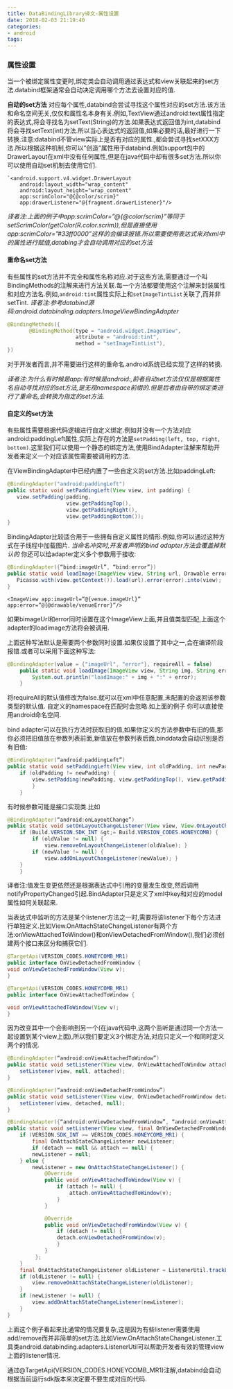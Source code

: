 ```yaml
---
title: DataBindingLibrary译文-属性设置
date: 2018-02-03 21:19:40
categories:
- android
tags:
---
```

### 属性设置
当一个被绑定属性变更时,绑定类会自动调用通过表达式和view关联起来的set方法.databind框架通常会自动决定调用哪个方法去设置对应的值.

**自动的set方法**
对应每个属性,databind会尝试寻找这个属性对应的set方法.该方法和命名空间无关,仅仅和属性名本身有关.例如,TextView通过android:text属性指定的表达式,将会寻找名为setText(String)的方法.如果表达式返回值为int,databind将会寻找setText(int)方法.所以当心表达式的返回值,如果必要的话,最好进行一下转换.注意:databind不管view实际上是否有对应的属性.,都会尝试寻找setXXX方法.所以根据这种机制,你可以”创造”属性用于databind.例如support包中的DrawerLayout在xml中没有任何属性,但是在java代码中却有很多set方法.所以你可以使用自动set机制去使用它们.

```
`<android.support.v4.widget.DrawerLayout
    android:layout_width="wrap_content"
    android:layout_height="wrap_content"
    app:scrimColor="@{@color/scrim}"
    app:drawerListener="@{fragment.drawerListener}"/>
```

_译者注:上面的例子中app:scrimColor=”@{@color/scrim}”等同于setScrimColor(getColor(R.color.scrim)),但是直接使用app:scrimColor=”#33ff0000”这样的会编译报错.所以需要使用表达式来对xml中的属性进行赋值,databing才会自动调用对应的set方法_

#### 重命名set方法

有些属性的set方法并不完全和属性名称对应.对于这些方法,需要通过一个叫BindingMethods的注解来进行方法关联.每一个方法都要使用这个注解来封装属性和对应方法名.例如,`android:tint`属性实际上和`setImageTintList`关联了,而并非setTint.
_译者注:参考databind源码:android.databinding.adapters.ImageViewBindingAdapter_

```java
@BindingMethods({
       @BindingMethod(type = "android.widget.ImageView",
                      attribute = "android:tint",
                      method = "setImageTintList"),
})
```

对于开发者而言,并不需要进行这样的重命名.android系统已经实现了这样的转换.

_译者注:为什么有时候是app:有时候是android:,前者自动set方法仅仅是根据属性名自动寻找对应的set方法,是无视namespace前缀的.但是后者由自带的绑定类进行了重命名,会转换为指定的set方法._

#### 自定义的set方法

有些属性需要根据代码逻辑进行自定义绑定.例如并没有一个方法对应android:paddingLeft属性,实际上存在的方法是`setPadding(left, top, right, bottom)`.这里我们可以使用一个静态的绑定方法,使用BindAdapter注解来帮助开发者来定义一个对应该属性需要被调用的方法.

在ViewBindingAdapter中已经内置了一些自定义的set方法.比如paddingLeft:

```java
@BindingAdapter("android:paddingLeft")
public static void setPaddingLeft(View view, int padding) {
   view.setPadding(padding,
                   view.getPaddingTop(),
                   view.getPaddingRight(),
                   view.getPaddingBottom());
}
```

BindingAdapter比较适合用于一些拥有自定义属性的情形.例如,你可以通过这种方式在子线程中加载图片.
_当命名冲突时,开发者声明的bind adapter方法会覆盖掉默认的_
你还可以给adapter定义多个参数用于接收:

```java
@BindingAdapter({“bind:imageUrl”, “bind:error”})
public static void loadImage(ImageView view, String url, Drawable error) {
   Picasso.with(view.getContext()).load(url).error(error).into(view);
}
```

```
<ImageView app:imageUrl=”@{venue.imageUrl}”
app:error=”@{@drawable/venueError}”/>
```

如果bimageUrl和error同时设置在这个ImageView上面,并且值类型匹配,上面这个adapter的loadimage方法将会被调用.

上面这种写法默认是需要两个参数同时设置.如果仅设置了其中之一,会在编译阶段报错.或者可以采用下面这种写法:

```java
@BindingAdapter(value = {"imageUrl", "error"}, requireAll = false)
    public static void loadImage(ImageView view, String img, String error) {
        System.out.println("loadImage:" + img + ":" + error);
    }
```

将requireAll的默认值修改为false.就可以在xml中任意配置,未配置的会返回该参数类型的默认值.
自定义的namespace在匹配时会忽略.如上面的例子
你可以直接使用android命名空间.

bind adapter可以在执行方法时获取旧的值,如果你定义的方法参数中有旧的值,那你必须把旧值放在参数列表前面,新值放在参数列表后面,binddata会自动识别是否有旧值:

```java
@BindingAdapter(“android:paddingLeft”) 
public static void setPaddingLeft(View view, int oldPadding, int newPadding) {
	if (oldPadding != newPadding) { 
		view.setPadding(newPadding, view.getPaddingTop(), view.getPaddingRight(), view.getPaddingBottom()); 
		} 
	}
```

有时候参数可能是接口实现类.比如

```java
@BindingAdapter(“android:onLayoutChange”) 
public static void setOnLayoutChangeListener(View view, View.OnLayoutChangeListener oldValue, View.OnLayoutChangeListener newValue) {
	if (Build.VERSION.SDK_INT &gt;= Build.VERSION_CODES.HONEYCOMB) {
		if (oldValue != null) { 
			view.removeOnLayoutChangeListener(oldValue); }
		if (newValue != null) { 
			view.addOnLayoutChangeListener(newValue); } 
	} 
	}
```

译者注:值发生变更依然还是根据表达式中引用的变量发生改变,然后调用notifyPropertyChanged引起.BindAdapter只是定义了xml中key和对应的model属性如何关联起来.

当表达式中监听的方法是某个listener方法之一时,需要将该listener下每个方法进行单独定义.比如View.OnAttachStateChangeListener有两个方法:onViewAttachedToWindow()和onViewDetachedFromWindow(),我们必须创建两个接口来区分和捕获它们.

```java
@TargetApi(VERSION_CODES.HONEYCOMB_MR1)
public interface OnViewDetachedFromWindow {
void onViewDetachedFromWindow(View v);
}

@TargetApi(VERSION_CODES.HONEYCOMB_MR1)
public interface OnViewAttachedToWindow {

void onViewAttachedToWindow(View v);
}
```

因为改变其中一个会影响到另一个(在java代码中,这两个监听是通过同一个方法一起设置到某个view上面),所以我们要定义3个绑定方法,对应只定义一个和同时定义两个的情况.

```java
@BindingAdapter(“android:onViewAttachedToWindow”)
public static void setListener(View view, OnViewAttachedToWindow attached) {
	setListener(view, null, attached);
}

@BindingAdapter(“android:onViewDetachedFromWindow”)
public static void setListener(View view, OnViewDetachedFromWindow detached) {
	setListener(view, detached, null);
}

@BindingAdapter({“android:onViewDetachedFromWindow”, “android:onViewAttachedToWindow”})
public static void setListener(View view, final OnViewDetachedFromWindow detach,final OnViewAttachedToWindow attach) {
	if (VERSION.SDK_INT >= VERSION_CODES.HONEYCOMB_MR1) {
		final OnAttachStateChangeListener newListener;
		if (detach == null && attach == null) {
		newListener = null;
	} else {
		newListener = new OnAttachStateChangeListener() {
			@Override
			public void onViewAttachedToWindow(View v) {
				if (attach != null) {
					attach.onViewAttachedToWindow(v);
				}
			}

			@Override
			public void onViewDetachedFromWindow(View v) {
				if (detach != null) {
				detach.onViewDetachedFromWindow(v);
				}
			}
		 };
	}
	final OnAttachStateChangeListener oldListener = ListenerUtil.trackListener(view,newListener, R.id.onAttachStateChangeListener);
	if (oldListener != null) {
		view.removeOnAttachStateChangeListener(oldListener);
	}
	if (newListener != null) {
		view.addOnAttachStateChangeListener(newListener);
	}
}
```

上面这个例子看起来比通常的情况要复杂,这是因为有些listener需要使用add/remove而并非简单的set方法.比如View.OnAttachStateChangeListener.工具类android.databinding.adapters.ListenerUtil可以帮助开发者有效的管理view上面的listener情况.

通过@TargetApi(VERSION_CODES.HONEYCOMB_MR1)注解,databind会自动根据当前运行sdk版本来决定要不要生成对应的代码.